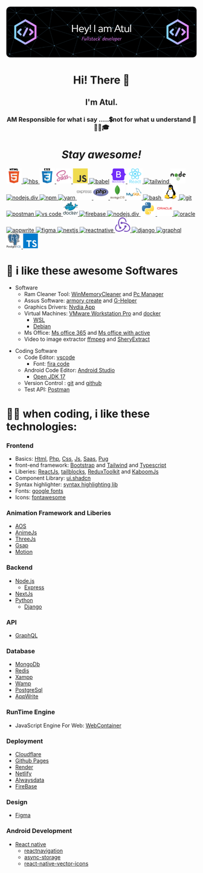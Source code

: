 <!-- banner -->

![Atugatran Banner](./img/github-header-image.png)
<!-- tittle -->
<h1 align='center'> Hi! There 👋</h1>

<!-- Subtittle -->
<h2 align='center'>
I'm Atul.
</h2>
<h3 align='center'> AM Responsible for what i say .....💲not for what u understand 👑👑👑🎓</h3>
<h1 align='center'><i>Stay awesome!</i></h1>

<!-- FrontEnd -->
<!-- <h2 align="center">FrontEnd Tools</h2> -->
<p align="left"> 
  <!-- Html -->
  <a href="https://www.w3.org/html/" target="_blank" rel="noreferrer"> <img src="https://raw.githubusercontent.com/devicons/devicon/master/icons/html5/html5-original-wordmark.svg" alt="html5" width="40" height="40"/> </a>
  <!-- hbd -->
<a href="https://handlebarsjs.com/" target="_blank" rel="noreferrer"> <img src="https://www.svgrepo.com/show/353855/handlebars.svg" alt="hbs" width="40" height="40"/> </a>
   <!-- Css -->
 <a href="https://www.w3schools.com/css/" target="_blank" rel="noreferrer"> <img src="https://raw.githubusercontent.com/devicons/devicon/master/icons/css3/css3-original-wordmark.svg" alt="css3" width="40" height="40"/> </a>
  <!-- Sass -->
 <a href="https://sass-lang.com" target="_blank" rel="noreferrer"> <img src="https://raw.githubusercontent.com/devicons/devicon/master/icons/sass/sass-original.svg" alt="sass" width="40" height="40"/> </a>
   <!-- Javascript -->
   <a href="https://developer.mozilla.org/en-US/docs/Web/JavaScript" target="_blank" rel="noreferrer"> <img src="https://raw.githubusercontent.com/devicons/devicon/master/icons/javascript/javascript-original.svg" alt="javascript" width="40" height="40"/> </a> 
<!-- Babel -->
<a href="https://babeljs.io/" target="_blank" rel="noreferrer"> <img src="https://www.vectorlogo.zone/logos/babeljs/babeljs-icon.svg" alt="babel" width="40" height="40"/></a> 
 <!-- Bootstrap -->
 <a href="https://getbootstrap.com" target="_blank" rel="noreferrer"> <img src="https://raw.githubusercontent.com/devicons/devicon/master/icons/bootstrap/bootstrap-plain-wordmark.svg" alt="bootstrap" width="40" height="40"/> </a> 
 <!-- ReatJS -->
 <a href="https://reactjs.org/" target="_blank" rel="noreferrer"> <img src="https://raw.githubusercontent.com/devicons/devicon/master/icons/react/react-original-wordmark.svg" alt="react" width="40" height="40"/> </a> 
 <!-- TailWindCss -->
  <a href="https://tailwindcss.com/" target="_blank" rel="noreferrer"> <img src="https://www.vectorlogo.zone/logos/tailwindcss/tailwindcss-icon.svg" alt="tailwind" width="40" height="40"/> </a>
   <!-- NodeJS -->
<a href="https://nodejs.org" target="_blank" rel="noreferrer"> <img src="https://raw.githubusercontent.com/devicons/devicon/master/icons/nodejs/nodejs-original-wordmark.svg" alt="nodejs" width="40" height="40"/> </a> 
    <!-- Nodejs Dev -->
  <a href="https://nodejs.dev/en/" target="_blank" rel="noreferrer"> <img src="https://www.svgrepo.com/show/303266/nodejs-icon-logo.svg" alt="nodejs.div" width="40" height="40"/> </a>
    <!-- Npm -->
  <a href="https://www.npmjs.com/" target="_blank" rel="noreferrer"> <img src="https://www.svgrepo.com/show/354128/npm.svg" alt="npm" width="40" height="40"/> </a>
    <!-- Yarn -->
  <a href="https://yarnpkg.com/" target="_blank" rel="noreferrer"> <img src="https://www.svgrepo.com/show/374205/yarn.svg" alt="yarn" width="40" height="40"/> </a>
  <!--Express  -->
 <a href="https://expressjs.com" target="_blank" rel="noreferrer"> <img src="https://raw.githubusercontent.com/devicons/devicon/master/icons/express/express-original-wordmark.svg" alt="express" width="40" height="40"/> </a> 
<!-- Php -->
<a href="https://www.php.net" target="_blank" rel="noreferrer"> <img src="https://raw.githubusercontent.com/devicons/devicon/master/icons/php/php-original.svg" alt="php" width="40" height="40"/> </a> 
   <!-- MongoDB -->
   <a href="https://www.mongodb.com/try/download/community" target="_blank" rel="noreferrer"> <img src="https://raw.githubusercontent.com/devicons/devicon/master/icons/mongodb/mongodb-original-wordmark.svg" alt="mongodb" width="40" height="40"/> </a> 
   <!-- MySQL -->
   <a href="https://www.mysql.com/" target="_blank" rel="noreferrer"> <img src="https://raw.githubusercontent.com/devicons/devicon/master/icons/mysql/mysql-original-wordmark.svg" alt="mysql" width="40" height="40"/> </a>
<!-- Bash -->
 <a href="https://www.gnu.org/software/bash/" target="_blank" rel="noreferrer"> <img src="https://www.vectorlogo.zone/logos/gnu_bash/gnu_bash-icon.svg" alt="bash" width="40" height="40"/> </a> 
   <!-- Linux -->
   <a href="https://www.linux.org/" target="_blank" rel="noreferrer"> <img src="https://raw.githubusercontent.com/devicons/devicon/master/icons/linux/linux-original.svg" alt="linux" width="40" height="40"/> </a> 
 <!-- Git -->
  <a href="https://git-scm.com/" target="_blank" rel="noreferrer"> <img src="https://www.vectorlogo.zone/logos/git-scm/git-scm-icon.svg" alt="git" width="40" height="40"/> </a> 
<!-- PostMan -->
<a href="https://postman.com" target="_blank" rel="noreferrer"> <img src="https://www.vectorlogo.zone/logos/getpostman/getpostman-icon.svg" alt="postman" width="40" height="40"/> </a>
<!-- Vs Code -->
<a href="https://code.visualstudio.com/" target="_blank" rel="noreferrer"> <img src="https://www.svgrepo.com/show/452129/vs-code.svg" alt="vs code" width="40" height="40"/> </a>
 <!-- Docker -->
  <a href="https://www.docker.com/" target="_blank" rel="noreferrer"> <img src="https://raw.githubusercontent.com/devicons/devicon/master/icons/docker/docker-original-wordmark.svg" alt="docker" width="40" height="40"/> </a>
   <!-- Firebase -->
 <a href="https://firebase.google.com/" target="_blank" rel="noreferrer"> <img src="https://www.vectorlogo.zone/logos/firebase/firebase-icon.svg" alt="firebase" width="40" height="40"/> </a>
<!-- Netlify -->
<a href="https://www.netlify.com/" target="_blank" rel="noreferrer"> <img src="https://www.svgrepo.com/show/376339/netlify.svg" alt="nodejs.div" width="40" height="40"/> </a>
<!-- Python -->
 <a href="https://www.python.org" target="_blank" rel="noreferrer"> <img src="https://raw.githubusercontent.com/devicons/devicon/master/icons/python/python-original.svg" alt="python" width="40" height="40"/> </a>
<!-- Oracle -->
<a href="https://www.oracle.com/" target="_blank" rel="noreferrer"> <img src="https://raw.githubusercontent.com/devicons/devicon/master/icons/oracle/oracle-original.svg" alt="oracle" width="40" height="40"/> </a>
<!-- Android Studio -->
<a href="https://developer.android.com/studio/" target="_blank" rel="noreferrer"> <img src="https://img.icons8.com/color/512/android-studio--v3.png" alt="oracle" width="40" height="40"/> </a>
<!-- AppWrite -->
 <a href="https://appwrite.io" target="_blank" rel="noreferrer"> <img src="https://www.vectorlogo.zone/logos/appwriteio/appwriteio-icon.svg" alt="appwrite" width="40" height="40"/> </a>
<!-- Figma -->
<a href="https://www.figma.com/" target="_blank" rel="noreferrer"> <img src="https://www.vectorlogo.zone/logos/figma/figma-icon.svg" alt="figma" width="40" height="40"/> </a>
<!-- nextjs -->
<a href="https://nextjs.org/" target="_blank" rel="noreferrer"> <img src="https://cdn.worldvectorlogo.com/logos/nextjs-2.svg" alt="nextjs" width="40" height="40"/> </a>
<!-- react native -->
  <a href="https://reactnative.dev/" target="_blank" rel="noreferrer"> <img src="https://reactnative.dev/img/header_logo.svg" alt="reactnative" width="40" height="40"/> </a>
<!-- redux -->
<a href="https://redux.js.org" target="_blank" rel="noreferrer"> <img src="https://raw.githubusercontent.com/devicons/devicon/master/icons/redux/redux-original.svg" alt="redux" width="40" height="40"/> </a>
<!-- Django -->
<a href="https://www.djangoproject.com/" target="_blank" rel="noreferrer"> <img src="https://cdn.worldvectorlogo.com/logos/django.svg" alt="django" width="40" height="40"/> </a>
<!-- GraphQl -->
<a href="https://graphql.org" target="_blank" rel="noreferrer"> <img src="https://www.vectorlogo.zone/logos/graphql/graphql-icon.svg" alt="graphql" width="40" height="40"/> </a> 
<!-- PostgresSql -->
<a href="https://www.postgresql.org" target="_blank" rel="noreferrer"> <img src="https://raw.githubusercontent.com/devicons/devicon/master/icons/postgresql/postgresql-original-wordmark.svg" alt="postgresql" width="40" height="40"/> </a> 
<!-- TypeScript -->
<a href="https://www.typescriptlang.org/" target="_blank" rel="noreferrer"> <img src="https://raw.githubusercontent.com/devicons/devicon/master/icons/typescript/typescript-original.svg" alt="typescript" width="40" height="40"/> </a>

# 👾 i like these awesome Softwares
<!-- Software -->
- Software
  - Ram Cleaner Tool: [WinMemoryCleaner](https://github.com/IgorMundstein/WinMemoryCleaner) and [Pc Manager](https://www.microsoft.com/store/productId/9PM860492SZD?ocid=pdpshare) <!-- Ram Cleaner Tool -->
  - Assus Software: [armory create](https://www.asus.com/my/supportonly/armoury%20crate/helpdesk_download/) and [G-Helper](https://github.com/seerge/g-helper) <!-- Ram Assus  -->
  - Graphics Drivers: [Nvdia App](https://www.nvidia.com/en-in/software/nvidia-app/)<!-- Graphics Drivers  -->
  - Virtual Machines: [VMware Workstation Pro](https://github.com/atul-vhd/Softwares/releases/download/Vmware/VMware-workstation-full-17.6.1-24319023.exe) and [docker](https://www.docker.com/)
    - [WSL](https://learn.microsoft.com/en-us/windows/wsl/install-manual) 
    - [Debian](https://www.microsoft.com/store/productId/9MSVKQC78PK6?ocid=pdpshare) <!--virtual machines-->
  - Ms Office: [Ms office 365](https://github.com/Atugatran/Atugatran/releases/download/OfficeSetup/OfficeSetup.exe) and [Ms office with active](https://github.com/Atugatran/Atugatran/releases/tag/office2021_WithActivation) <!--Ms Office-->
  - Video to image extractor [ffmpeg](https://github.com/Atugatran/Atugatran/releases/download/ffmpeg/ffmpeg.msi) and [SheryExtract](https://github.com/Atugatran/Atugatran/releases/download/SheryExtract/SheryExtract.exe) <!--Video to image extractor-->
<!-- Coding Software -->
- Coding Software
    <!-- Code Editor -->
   - Code Editor: [vscode](https://code.visualstudio.com/)
      <!-- Fonts -->
      - Font: [fira code](https://github.com/Atugatran/Atugatran/releases/download/fira_code/Fira_Code_v6.2.zip)
   - Android Code Editor: [Android Studio](https://developer.android.com/studio?gclid=CjwKCAiA5L2tBhBTEiwAdSxJX6VyOXQrqQKu8Bs0i6Px9_ZSTWud1IuexyZcouvDEZHemBU3KgCTTxoC29kQAvD_BwE&gclsrc=aw.ds)
     - [Open JDK 17](https://learn.microsoft.com/en-us/java/openjdk/download)
   <!-- Version Control -->
   - Version Control : [git](https://git-scm.com/) and [github](https://github.com/)
   - Test API: [Postman](https://www.postman.com/downloads/) 
  
  
# 👨‍💻 when coding, i like these technologies:
###  Frontend
  - Basics:  [Html](https://html.com/), [Php](https://www.php.net/), [Css](https://www.w3schools.com/css/), [Js](https://www.javascript.com/), [Saas](https://sass-lang.com/), [Pug](https://pugjs.org/api/getting-started.html)
  - front-end framework: [Bootstrap](https://getbootstrap.com/) and [Tailwind](https://tailwindcss.com/) and [Typescript](https://www.typescriptlang.org/)
  - Liberies: [ReactJs](https://react.dev/), [tailblocks](https://tailblocks.cc/), [ReduxToolkit](https://redux-toolkit.js.org/) and [KaboomJs](https://kaboomjs.com/)
  - Component Library: [ui.shadcn](https://ui.shadcn.com/)
  - Syntax highlighter:  [syntax highlighting lib](https://prismjs.com/) 
  - Fonts: [google fonts](https://fonts.google.com/)
  - Icons: [fontawesome](https://fontawesome.com/)
  
### Animation Framework and Liberies
  - [AOS](https://michalsnik.github.io/aos/)
  - [AnimeJs](https://animejs.com/)
  - [ThreeJs](https://threejs.org/)
  - [Gsap](https://gsap.com/)
  - [Motion](https://motion.dev/)
  
###  Backend
  - [Node.js](https://nodejs.org/en/)  
    - [Express](https://expressjs.com/)
  - [NextJs](https://nextjs.org/)
  - [Python](https://python.org/)
    - [Django](https://www.djangoproject.com/)

### API 
  - [GraphQL](https://graphql.org/) 
###  Database
  - [MongoDb](https://www.mongodb.com/try/download/community)
  - [Redis](https://redis.io/) 
  - [Xampp](https://www.apachefriends.org/) 
  - [Wamp](https://wampserver.aviatechno.net/) 
  - [PostgreSql](https://www.postgresql.org/)
  - [AppWrite](https://appwrite.io/)

### RunTime Engine
  - JavaScript Engine For Web: [WebContainer](https://webcontainers.io/) 

### Deployment
  - [Cloudflare](https://www.cloudflare.com/) 
  - [Github Pages](https://pages.github.com/) 
  - [Render](https://render.com/) 
  - [Netlify](https://www.netlify.com/) 
  - [Alwaysdata](https://www.alwaysdata.com/en/)
  - [FireBase](https://firebase.google.com/)

### Design
  - [Figma](https://www.figma.com/)

### Android Development
- [React native](https://reactnative.dev/)
   - [reactnavigation](https://reactnavigation.org/)
   - [async-storage](https://react-native-async-storage.github.io/async-storage/)
   - [react-native-vector-icons](https://github.com/oblador/react-native-vector-icons)

</p>
